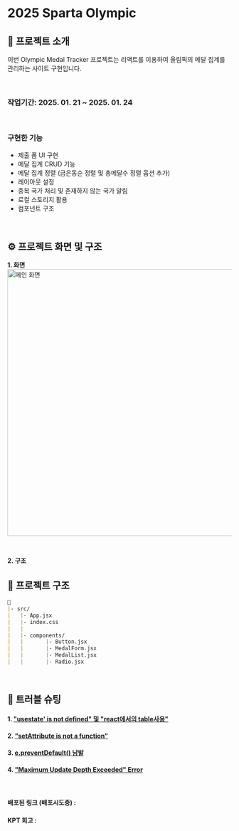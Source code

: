 # 2025 Sparta Olympic
## 💬 프로젝트 소개
이번 Olympic Medal Tracker 프로젝트는 리액트를 이용하여 올림픽의 메달 집계를 관리하는 사이트 구현입니다.

<br />

 ### **작업기간**: 2025. 01. 21 ~ 2025. 01. 24

<br />

### 구현한 기능

- 제출 폼 UI 구현
- 메달 집계 CRUD 기능
- 메달 집계 정렬 (금은동순 정렬 및 총메달수 정렬 옵션 추가)
- 레이아웃 설정
- 중복 국가 처리 및 존재하지 않는 국가 알림
- 로컬 스토리지 활용
- 컴포넌트 구조

<br />

## ⚙ 프로젝트 화면 및 구조
**1. 화면** <br />
<img src="https://velog.velcdn.com/images/verdantgreeny/post/71afbd87-6246-4c62-a69e-c8eccbb0729d/image.png" alt="메인 화면" width="600px" />

<br>

**2. 구조** <br />
## 📁 프로젝트 구조
```markdown
📁
|- src/
|   |- App.jsx
|   |- index.css
|   |
|   |- components/
|   |       |- Button.jsx
|   |       |- MedalForm.jsx
|   |       |- MedalList.jsx
|   |       |- Radio.jsx

```



<br />

## 🚀 트러블 슈팅
#### 1. ["usestate' is not defined" 및 "react에서의 table사용"](https://velog.io/@verdantgreeny/개인-프로젝트-Olympic-Medal-Tracker-1레이아웃-CRDUpdate빼고기능-입력-처리의-적정성-검증)

#### 2. ["setAttribute is not a function"](https://velog.io/@verdantgreeny/개인-프로젝트-Olympic-Medal-Tracker-2-Update-기능-및-컴포넌트-분리)

#### 3. [e.preventDefault() 남발](https://velog.io/@verdantgreeny/개인-프로젝트-Olympic-Medal-Tracker-3-정렬-옵션-추가-및-로컬스토리지-활용)

#### 4. ["Maximum Update Depth Exceeded" Error](https://velog.io/@verdantgreeny/트러블슈팅-Maximum-Update-Depth-Exceeded-Error)

<br />


#### 배포된 링크 (배포시도중) : [](https://verdantgreeny.github.io/olympic-medal-tracker/)
#### KPT 회고 : []()
